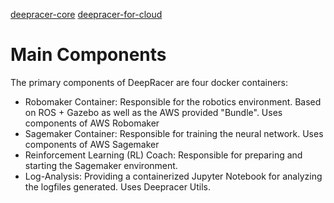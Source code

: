 [deepracer-core](https://github.com/aws-deepracer-community/deepracer-core?tab=readme-ov-file)
[deepracer-for-cloud](https://aws-deepracer-community.github.io/deepracer-for-cloud/)

# Main Components
The primary components of DeepRacer are four docker containers:
- Robomaker Container: Responsible for the robotics environment. Based on ROS + Gazebo as well as the AWS provided "Bundle". Uses components of AWS Robomaker
- Sagemaker Container: Responsible for training the neural network. Uses components of AWS Sagemaker
- Reinforcement Learning (RL) Coach: Responsible for preparing and starting the Sagemaker environment.
- Log-Analysis: Providing a containerized Jupyter Notebook for analyzing the logfiles generated. Uses Deepracer Utils.
